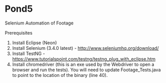 # Pond5
Selenium Automation of Footage 

Prerequisites
  1) Install Eclipse (Neon)
  2) Install Selenium (3.4.0 latest) - http://www.seleniumhq.org/download/
  3) Install TestNG - https://www.tutorialspoint.com/testng/testng_plug_with_eclipse.htm
  4) Install chromedriver (this is an exe used by the Webdriver to open a browser and run the tests). You will need to update Footage_Tests.java to point to the location of the binary (line 40).
  
